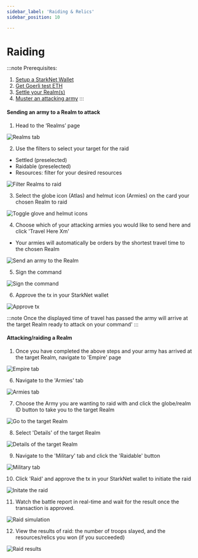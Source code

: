 ```yaml
---
sidebar_label: 'Raiding & Relics'
sidebar_position: 10

---
```


# Raiding

:::note
Prerequisites: 
1. [Setup a StarkNet Wallet](./wallet.md)
2. [Get Goerli test ETH](eth.md)
3. [Settle your Realm(s)](./settle.md)
4. [Muster an attacking army](./military.md)
:::

#### Sending an army to a Realm to attack

1. Head to the ‘Realms’ page

![Realms tab](/img/alpha/Realms-tab.png)

2. Use the filters to select your target for the raid 
- Settled (preselected)
- Raidable (preselected)
- Resources: filter for your desired resources

![Filter Realms to raid](/img/alpha/raid-filters.png)

3. Select the globe icon (Atlas) and helmut icon (Armies) on the card your chosen Realm to raid

![Toggle glove and helmut icons](/img/alpha/raid-tabs.png)

4. Choose which of your attacking armies you would like to send here and click 'Travel Here Xm'
- Your armies will automatically be orders by the shortest travel time to the chosen Realm

![Send an army to the Realm](/img/alpha/raid-travel.png)

5. Sign the command

![Sign the command](/img/alpha/raid-sign.png)

6. Approve the tx in your StarkNet wallet

![Approve tx](/img/alpha/raid-approve.png)

:::note
Once the displayed time of travel has passed the army will arrive at the target Realm ready to attack on your command'
:::

#### Attacking/raiding a Realm

1. Once you have completed the above steps and your army has arrived at the target Realm, navigate to 'Empire' page

![Empire tab](/img/alpha/raid-empire.png)

6. Navigate to the 'Armies' tab

![Armies tab](/img/alpha/raid-armies.png)

7. Choose the Army you are wanting to raid with and click the globe/realm ID button to take you to the target Realm

![Go to the target Realm](/img/alpha/raid-globe.png)

8. Select 'Details' of the target Realm

![Details of the target Realm](/img/alpha/raid-details.png)

9. Navigate to the 'Military' tab and click the 'Raidable' button

![Military tab](/img/alpha/raid-military.png)

10. Click 'Raid' and approve the tx in your StarkNet wallet to initiate the raid

![Initate the raid](/img/alpha/raid.png)

11. Watch the battle report in real-time and wait for the result once the transaction is approved.

![Raid simulation](/img/alpha/raid-simulation.png)

12. View the results of raid: the number of troops slayed, and the resources/relics you won (if you succeeded)

![Raid results](/img/alpha/raid-results.png)

